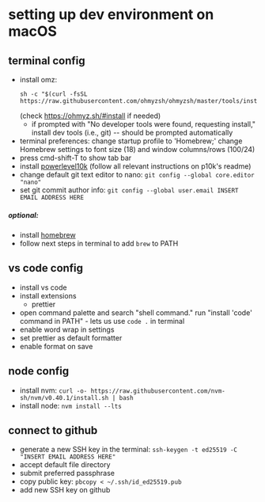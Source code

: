 # setting up dev environment on macOS

## terminal config
- install omz:
    ```
    sh -c "$(curl -fsSL https://raw.githubusercontent.com/ohmyzsh/ohmyzsh/master/tools/install.sh)"
    ```
    (check https://ohmyz.sh/#install if needed)
    - if prompted with "No developer tools were found, requesting install," install dev tools (i.e., git) -- should be prompted automatically
- terminal preferences: change startup profile to 'Homebrew;' change Homebrew settings to font size (18) and window columns/rows (100/24)
- press cmd-shift-T to show tab bar
- install [powerlevel10k](https://github.com/romkatv/powerlevel10k) (follow all relevant instructions on p10k's readme)
- change default git text editor to nano: `git config --global core.editor "nano"`
- set git commit author info: `git config --global user.email INSERT EMAIL ADDRESS HERE`
##### optional:
- install [homebrew](https://brew.sh/)
- follow next steps in terminal to add `brew` to PATH

## vs code config
- install vs code
- install extensions
    - prettier
- open command palette and search "shell command."  run "install 'code' command in PATH"
        - lets us use `code .` in terminal
- enable word wrap in settings
- set prettier as default formatter
- enable format on save

## node config
- install nvm: `curl -o- https://raw.githubusercontent.com/nvm-sh/nvm/v0.40.1/install.sh | bash`
- install node: `nvm install --lts`

## connect to github

- generate a new SSH key in the terminal: `ssh-keygen -t ed25519 -C "INSERT EMAIL ADDRESS HERE"`
- accept default file directory
- submit preferred passphrase
- copy public key: `pbcopy < ~/.ssh/id_ed25519.pub`
- add new SSH key on github
